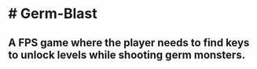 <h1># Germ-Blast</h1>
<h2>A FPS game  where the player needs to find keys to unlock levels while shooting germ monsters.</h2>

<a href="https://github.com/RoyAnish074/Germ-Blast/blob/main/Game%20Scene/image_2024-04-13_000515228.png">

<a href="https://github.com/RoyAnish074/Germ-Blast/blob/main/Game%20Scene/Creator%20Kit%20FPS%202024-04-12%2023-56-25.mp4">
